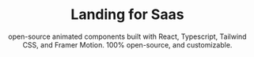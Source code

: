 <div align="center">
  </a>
  <h1 align="center">Landing for Saas</h1>
  <p align="center">
   open-source animated components built with React, Typescript, Tailwind CSS, and Framer Motion.
100% open-source, and customizable.
  </p>
</div>